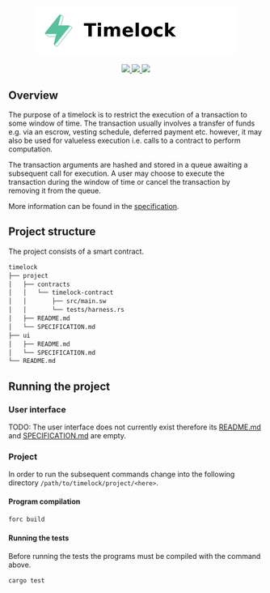 <p align="center">
    <picture>
        <source media="(prefers-color-scheme: dark)" srcset=".docs/timelock-logo-dark-theme.png">
        <img alt="SwayApps Timelock Logo" width="400px" src=".docs/timelock-logo-light-theme.png">
    </picture>
</p>

<p align="center">
    <a href="https://crates.io/crates/forc/0.35.3" alt="forc">
        <img src="https://img.shields.io/badge/forc-v0.35.3-orange" />
    </a>
    <a href="https://crates.io/crates/fuel-core/0.17.3" alt="fuel-core">
        <img src="https://img.shields.io/badge/fuel--core-v0.17.3-yellow" />
    </a>
    <a href="https://crates.io/crates/fuels/0.37.1" alt="forc">
        <img src="https://img.shields.io/badge/fuels-v0.37.1-blue" />
    </a>
</p>

## Overview

The purpose of a timelock is to restrict the execution of a transaction to some window of time. The transaction usually involves a transfer of funds e.g. via an escrow, vesting schedule, deferred payment etc. however, it may also be used for valueless execution i.e. calls to a contract to perform computation.

The transaction arguments are hashed and stored in a queue awaiting a subsequent call for execution. A user may choose to execute the transaction during the window of time or cancel the transaction by removing it from the queue.

More information can be found in the [specification](./project/SPECIFICATION.md).

## Project structure

The project consists of a smart contract.

<!--Only show most important files e.g. script to run, build etc.-->

```sh
timelock
├── project
│   ├── contracts
│   │   └── timelock-contract
│   │       ├── src/main.sw
│   │       └── tests/harness.rs
│   ├── README.md
│   └── SPECIFICATION.md
├── ui
│   ├── README.md
│   └── SPECIFICATION.md
└── README.md
```

## Running the project

### User interface

TODO: The user interface does not currently exist therefore its [README.md](ui/README.md) and [SPECIFICATION.md](ui/SPECIFICATION.md) are empty.

### Project

In order to run the subsequent commands change into the following directory `/path/to/timelock/project/<here>`.

#### Program compilation

```bash
forc build
```

#### Running the tests

Before running the tests the programs must be compiled with the command above.

```bash
cargo test
```
